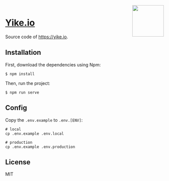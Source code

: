 
<img align="right" width="100" src="https://user-images.githubusercontent.com/1472352/48118952-d4f4db80-e2a8-11e8-8d0a-37b24c071b12.png"/>

<h1 align="left"><a href="https://yike.io">Yike.io</a></h1>

Source code of https://yike.io.

## Installation

First, download the dependencies using Npm:

```shell
$ npm install
```

Then, run the project:

```shell
$ npm run serve
```

## Config

Copy the `.env.example` to `.env.[ENV]`:


```shell
# local
cp .env.example .env.local

# production
cp .env.example .env.production
```


## License

MIT
